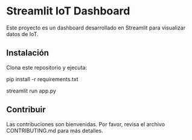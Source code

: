 # Streamlit IoT Dashboard

Este proyecto es un dashboard desarrollado en Streamlit para visualizar datos de IoT.

## Instalación

Clona este repositorio y ejecuta:

pip install -r requirements.txt

streamlit run app.py

## Contribuir

Las contribuciones son bienvenidas. Por favor, revisa el archivo CONTRIBUTING.md para más detalles.
